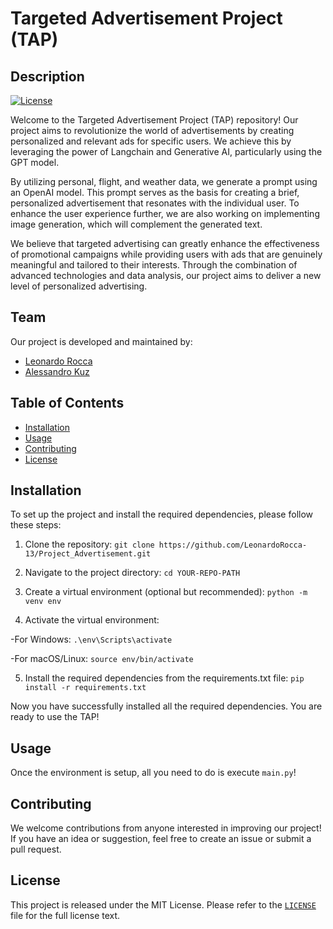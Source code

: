 # Targeted Advertisement Project (TAP)
## Description

[![License](https://img.shields.io/badge/License-MIT-blue.svg)](LICENSE)

Welcome to the Targeted Advertisement Project (TAP) repository! Our project aims to revolutionize the world of advertisements by creating personalized and relevant ads for specific users. We achieve this by leveraging the power of Langchain and Generative AI, particularly using the GPT model.

By utilizing personal, flight, and weather data, we generate a prompt using an OpenAI model. This prompt serves as the basis for creating a brief, personalized advertisement that resonates with the individual user. To enhance the user experience further, we are also working on implementing image generation, which will complement the generated text.

We believe that targeted advertising can greatly enhance the effectiveness of promotional campaigns while providing users with ads that are genuinely meaningful and tailored to their interests. Through the combination of advanced technologies and data analysis, our project aims to deliver a new level of personalized advertising.

## Team

Our project is developed and maintained by:

- [Leonardo Rocca](https://github.com/LeonardoRocca-13)
- [Alessandro Kuz](https://github.com/AlessandroKuz)

## Table of Contents

- [Installation](#installation)
- [Usage](#usage)
- [Contributing](#contributing)
- [License](#license)

## Installation

To set up the project and install the required dependencies, please follow these steps:

1. Clone the repository:
```git clone https://github.com/LeonardoRocca-13/Project_Advertisement.git```

2. Navigate to the project directory:
```cd YOUR-REPO-PATH```

3. Create a virtual environment (optional but recommended):
```python -m venv env```

4. Activate the virtual environment:

-For Windows:
```.\env\Scripts\activate```

-For macOS/Linux:
```source env/bin/activate```

5. Install the required dependencies from the requirements.txt file:
```pip install -r requirements.txt```

Now you have successfully installed all the required dependencies. You are ready to use the TAP!

## Usage

Once the environment is setup, all you need to do is execute ```main.py```!

## Contributing

We welcome contributions from anyone interested in improving our project! If you have an idea or suggestion, feel free to create an issue or submit a pull request.

## License

This project is released under the MIT License. Please refer to the [`LICENSE`](LICENSE) file for the full license text.
